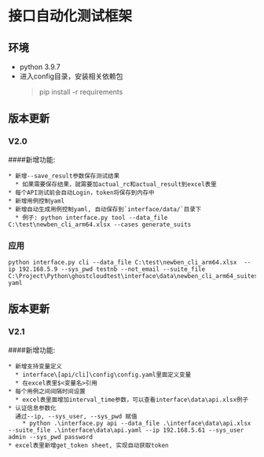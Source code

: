 # 接口自动化测试框架

## 环境
* python 3.9.7
* 进入config目录，安装相关依赖包
  > pip install -r requirements

## 版本更新
### V2.0
####新增功能:
```
* 新增--save_result参数保存测试结果
  * 如果需要保存结果，就需要加actual_rc和actual_result到excel表里
* 每个API测试前会自动Login，token将保存到内存中 
* 新增用例控制yaml 
* 新增自动生成用例控制yaml, 自动保存到`interface/data/`目录下
  * 例子: python interface.py tool --data_file C:\test\newben_cli_arm64.xlsx --cases generate_suits
```

### 应用
```
python interface.py cli --data_file C:\test\newben_cli_arm64.xlsx  --ip 192.168.5.9 --sys_pwd testnb --not_email --suite_file C:\Project\Python\ghostcloudtest\interface\data\newben_cli_arm64_suites.
yaml
```
## 版本更新
### V2.1
####新增功能:
```
* 新增支持变量定义
  * interface\[api/cli]\config\config.yaml里面定义变量
  * 在excel表里$<变量名>引用
* 每个用例之间间隔时间设置
  * excel表里面增加interval_time参数，可以查看interface\data\api.xlsx例子
* 认证信息参数化
  通过--ip, --sys_user, --sys_pwd 赋值
    * python .\interface.py api --data_file .\interface\data\api.xlsx --suite_file .\interface\data\api.yaml --ip 192.168.5.61 --sys_user admin --sys_pwd password
* excel表里新增get_token sheet, 实现自动获取token
```